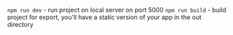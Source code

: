`npm run dev` - run project on local server on port 5000
`npm run build` - build project for export, you'll have a static version of your app in the out directory
